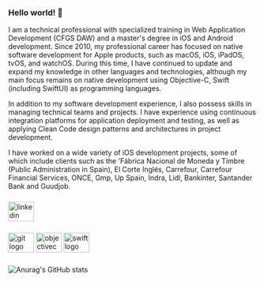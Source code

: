### Hello world! 👋

I am a technical professional with specialized training in Web Application Development (CFGS DAW) and a master's degree in iOS and Android development. Since 2010, my professional career has focused on native software development for Apple products, such as macOS, iOS, iPadOS, tvOS, and watchOS. During this time, I have continued to update and expand my knowledge in other languages and technologies, although my main focus remains on native development using Objective-C, Swift (including SwiftUI) as programming languages.

In addition to my software development experience, I also possess skills in managing technical teams and projects. I have experience using continuous integration platforms for application deployment and testing, as well as applying Clean Code design patterns and architectures in project development.

I have worked on a wide variety of iOS development projects, some of which include clients such as the 'Fábrica Nacional de Moneda y Timbre (Public Administration in Spain), El Corte Inglés, Carrefour, Carrefour Financial Services, ONCE, Gmp, Up Spain, Indra, Lidl, Bankinter, Santander Bank and Guudjob.

###

<div align="left">
  <a href="https://www.linkedin.com/in/artcc/" target="_blank">
    <img src="https://raw.githubusercontent.com/maurodesouza/profile-readme-generator/master/src/assets/icons/social/linkedin/default.svg" width="52" height="40" alt="linkedin logo"  />
  </a>
</div>

###

<div align="left">
  <img src="https://cdn.jsdelivr.net/gh/devicons/devicon/icons/git/git-original.svg" height="40" width="52" alt="git logo"  />
  <img src="https://cdn.jsdelivr.net/gh/devicons/devicon/icons/objectivec/objectivec-plain.svg" height="40" width="52" alt="objectivec logo"  />
  <img src="https://cdn.jsdelivr.net/gh/devicons/devicon/icons/swift/swift-original.svg" height="40" width="52" alt="swift logo"  />
</div>

###

![Anurag's GitHub stats](https://github-readme-stats.vercel.app/api?username=artcc&count_private=true)

###
